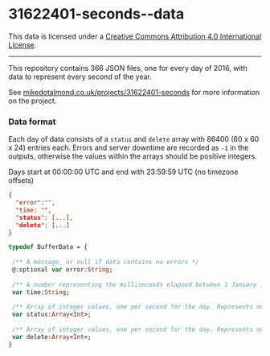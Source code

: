 # 31622401-seconds--data

This data is licensed under a [Creative Commons Attribution 4.0 International License](https://creativecommons.org/licenses/by/4.0/).


----

This repository contains 366 JSON files, one for every day of 2016, with data to represent every second of the year.

See [mikedotalmond.co.uk/projects/31622401-seconds](http://mikedotalmond.co.uk/projects/31622401-seconds) for more information on the project.


### Data format

Each day of data consists of a `status` and `delete` array with 86400 (60 x 60 x 24) entries each. Errors and server downtime are recorded as `-1` in the outputs, otherwise the values within the arrays should be positive integers.

Days start at 00:00:00 UTC and end with 23:59:59 UTC (no timezone offsets)

```json
{
  "error":"",
  "time: "",
  "status": [...],
  "delete": [...]
}
```

```haxe
typedef BufferData = {
 
 /** A message, or null if data contains no errors */
 @:optional var error:String;
 
 /** A number representing the milliseconds elapsed between 1 January 1970 00:00:00 UTC and the given date */
 var time:String;
 
 /** Array of integer values, one per second for the day. Represents number of status events recorded per-second */
 var status:Array<Int>;
 
 /** Array of integer values, one per second for the day. Represents number of delete events recorded per-second */
 var delete:Array<Int>;
}
```
